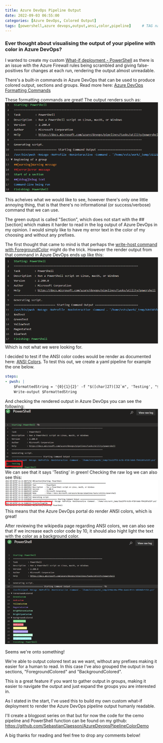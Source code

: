 ```yaml
---
title: Azure DevOps Pipeline Output
date: 2022-09-03 06:55:00
categories: [Azure DevOps, Colored Output]
tags: [powershell,azure devops,output,ansi,color,pipeline]     # TAG names should always be lowercase
---
```

### Ever thought about visualising the output of your pipeline with color in Azure DevOps?

I wanted to create my custom [What-if deployment - PowerShell](https://docs.microsoft.com/en-us/azure/azure-resource-manager/templates/deploy-what-if?tabs=azure-powershell) as there is an issue with the Azure Firewall rules being scrambled and giving false-positives for changes at each run, rendering the output almost unreadable.

There's a built-in commands in Azure DevOps that can be used to produce colored output, sections and groups.
Read more here: [Azure DevOps Formatting Commands](https://docs.microsoft.com/en-us/azure/devops/pipelines/scripts/logging-commands?view=azure-devops&tabs=powershell#formatting-commands)

These formatting commands are great! The output renders such as:
![Azure DevOps formatting commands](/assets/images/2022/2022-09-03-2.PNG)

This acheives what we would like to see, however there's only one little annoying thing, that is that there's no informational (or success/verbose) command that we can use.

The green output is called "Section", which does not start with the ##[section] which makes it harder to read in the log output of Azure DevOps in my opinion. I would simply like to have my error text in the color of my choosing and without any prefixes.

The first thought that came to mind is that perhaps the [write-host command with ForegroundColor](https://docs.microsoft.com/en-us/powershell/module/microsoft.powershell.utility/write-host?view=powershell-7.2#example-4-write-with-different-text-and-background-colors) might do the trick.
However the render output from that command in Azure DevOps ends up like this:
![write-host](/assets/images/2022/2022-09-03-1.PNG)
Which is not what we were looking for.

I decided to test if the ANSI color codes would be render as documented here: [ANSI Colors](https://en.wikipedia.org/wiki/ANSI_escape_code#3-bit_and_4-bit).
To test this out, we create a yaml pipeline for example the one below.
```yaml
steps:
- pwsh: |
    $FormattedString = '{0}{1}{2}' -f "$([char]27)[32`m", 'Testing', "$([char]27)[0m"
    Write-output $FormattedString
```
And checking the rendered output in Azure DevOps you can see the following:
![ANSI Output](/assets/images/2022/2022-09-03-3.PNG)
We can see that it says 'Testing' in green!
Checking the raw log we can also see this:
![ANSI Output - Raw log](/assets/images/2022/2022-09-03-4.PNG)
This means that the Azure DevOps portal do render ANSI colors, which is great!

After reviewing the wikipedia page regarding ANSI colors, we can also see that if we increase each color code by 10, it should also hight light the text with the color as a background color.
![Azure DevOps background and foreground colored](/assets/images/2022/2022-09-03-5.PNG)

Seems we're onto something! 

We're able to output colored text as we want, without any prefixes making it easier for a human to read.
In this case I've also grouped the output in two sections, "ForegroundColored" and "BackgroundColored".

This is a great feature if you want to gather output in groups, making it easier to navigate the output and just expand the groups you are interested in.

As I stated in the start, I've used this to build my own custom what-if deployment to render the Azure DevOps pipeline output humanly readable.

I'll create a blogpost series on that but for now the code for the cemo pipeline and PowerShell function can be found on my github: https://github.com/SebastianClaesson/AzureDevopsPipelineColorDemo

A big thanks for reading and feel free to drop any comments below!